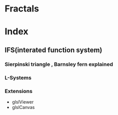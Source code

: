 # Fractals


# Index

## IFS(interated function system)
### Sierpinski triangle , Barnsley fern explained
### L-Systems


### Extensions
- glslViewer
- glslCanvas